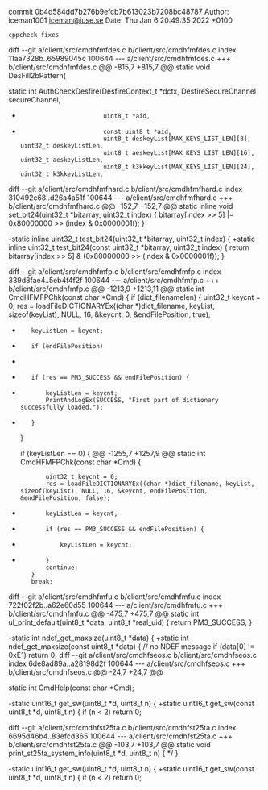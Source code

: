 commit 0b4d584dd7b276b9efcb7b613023b7208bc48787
Author: iceman1001 <iceman@iuse.se>
Date:   Thu Jan 6 20:49:35 2022 +0100

    cppcheck fixes

diff --git a/client/src/cmdhfmfdes.c b/client/src/cmdhfmfdes.c
index 11aa7328b..65989045c 100644
--- a/client/src/cmdhfmfdes.c
+++ b/client/src/cmdhfmfdes.c
@@ -815,7 +815,7 @@ static void DesFill2bPattern(
 
 static int AuthCheckDesfire(DesfireContext_t *dctx,
                             DesfireSecureChannel secureChannel,
-                            uint8_t *aid,
+                            const uint8_t *aid,
                             uint8_t deskeyList[MAX_KEYS_LIST_LEN][8], uint32_t deskeyListLen,
                             uint8_t aeskeyList[MAX_KEYS_LIST_LEN][16], uint32_t aeskeyListLen,
                             uint8_t k3kkeyList[MAX_KEYS_LIST_LEN][24], uint32_t k3kkeyListLen,
diff --git a/client/src/cmdhfmfhard.c b/client/src/cmdhfmfhard.c
index 310492c68..d26a4a51f 100644
--- a/client/src/cmdhfmfhard.c
+++ b/client/src/cmdhfmfhard.c
@@ -152,7 +152,7 @@ static inline void set_bit24(uint32_t *bitarray, uint32_t index) {
     bitarray[index >> 5] |= 0x80000000 >> (index & 0x0000001f);
 }
 
-static inline uint32_t test_bit24(uint32_t *bitarray, uint32_t index) {
+static inline uint32_t test_bit24(const uint32_t *bitarray, uint32_t index) {
     return bitarray[index >> 5] & (0x80000000 >> (index & 0x0000001f));
 }
 
diff --git a/client/src/cmdhfmfp.c b/client/src/cmdhfmfp.c
index 339d8fae4..5eb4f4f2f 100644
--- a/client/src/cmdhfmfp.c
+++ b/client/src/cmdhfmfp.c
@@ -1213,9 +1213,11 @@ static int CmdHFMFPChk(const char *Cmd) {
     if (dict_filenamelen) {
         uint32_t keycnt = 0;
         res = loadFileDICTIONARYEx((char *)dict_filename, keyList, sizeof(keyList), NULL, 16, &keycnt, 0, &endFilePosition, true);
-        keyListLen = keycnt;
-        if (endFilePosition)
+
+        if (res == PM3_SUCCESS && endFilePosition) {
+            keyListLen = keycnt;
             PrintAndLogEx(SUCCESS, "First part of dictionary successfully loaded.");
+        }
     }
 
     if (keyListLen == 0) {
@@ -1255,7 +1257,9 @@ static int CmdHFMFPChk(const char *Cmd) {
 
             uint32_t keycnt = 0;
             res = loadFileDICTIONARYEx((char *)dict_filename, keyList, sizeof(keyList), NULL, 16, &keycnt, endFilePosition, &endFilePosition, false);
-            keyListLen = keycnt;
+            if (res == PM3_SUCCESS && endFilePosition) {
+                keyListLen = keycnt;
+            }
             continue;
         }
         break;
diff --git a/client/src/cmdhfmfu.c b/client/src/cmdhfmfu.c
index 722f02f2b..a62e60d55 100644
--- a/client/src/cmdhfmfu.c
+++ b/client/src/cmdhfmfu.c
@@ -475,7 +475,7 @@ static int ul_print_default(uint8_t *data, uint8_t *real_uid) {
     return PM3_SUCCESS;
 }
 
-static int ndef_get_maxsize(uint8_t *data) {
+static int ndef_get_maxsize(const uint8_t *data) {
     // no NDEF message
     if (data[0] != 0xE1)
         return 0;
diff --git a/client/src/cmdhfseos.c b/client/src/cmdhfseos.c
index 6de8ad89a..a28198d2f 100644
--- a/client/src/cmdhfseos.c
+++ b/client/src/cmdhfseos.c
@@ -24,7 +24,7 @@
 
 static int CmdHelp(const char *Cmd);
 
-static uint16_t get_sw(uint8_t *d, uint8_t n) {
+static uint16_t get_sw(const uint8_t *d, uint8_t n) {
     if (n < 2)
         return 0;
 
diff --git a/client/src/cmdhfst25ta.c b/client/src/cmdhfst25ta.c
index 6695d46b4..83efcd365 100644
--- a/client/src/cmdhfst25ta.c
+++ b/client/src/cmdhfst25ta.c
@@ -103,7 +103,7 @@ static void print_st25ta_system_info(uint8_t *d, uint8_t n) {
     */
 }
 
-static uint16_t get_sw(uint8_t *d, uint8_t n) {
+static uint16_t get_sw(const uint8_t *d, uint8_t n) {
     if (n < 2)
         return 0;
 
